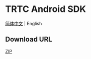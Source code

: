 # TRTC Android SDK

[简体中文](README.md) | English

## Download URL

[ZIP](https://liteav.sdk.qcloud.com/download/latest/TXLiteAVSDK_TRTC_Android_latest.zip)

